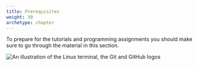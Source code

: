 ```yaml
---
title: Prerequisites 
weight: 30
archetype: chapter
---
```


To prepare for the tutorials and programming assignments you should make sure to go through the material in this section.

![An illustration of the Linux terminal, the Git and GitHub logos](/v1/images/prerequisites/preparations.png)

